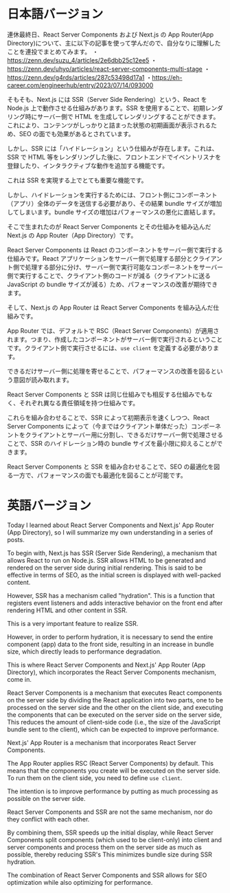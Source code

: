 # 日本語バージョン

連休最終日、React Server Components および Next.js の App Router(App Directory)について、主に以下の記事を使って学んだので、自分なりに理解したことを連投でまとめてみます。
・https://zenn.dev/suzu_4/articles/2e6dbb25c12ee5
・https://zenn.dev/uhyo/articles/react-server-components-multi-stage
・https://zenn.dev/g4rds/articles/287c53498d17a1
・https://eh-career.com/engineerhub/entry/2023/07/14/093000

そもそも、Next.js には SSR（Server Side Rendering）という、React を Node.js 上で動作させる仕組みがあります。SSR を使用することで、初期レンダリング時にサーバー側で HTML を生成してレンダリングすることができます。これにより、コンテンツがしっかりと詰まった状態の初期画面が表示されるため、SEO の面でも効果があるとされています。

しかし、SSR には「ハイドレーション」という仕組みが存在します。これは、SSR で HTML 等をレンダリングした後に、フロントエンドでイベントリスナを登録したり、インタラクティブな動作を追加する機能です。

これは SSR を実現する上でとても重要な機能です。

しかし、ハイドレーションを実行するためには、フロント側にコンポーネント（アプリ）全体のデータを送信する必要があり、その結果 bundle サイズが増加してしまいます。bundle サイズの増加はパフォーマンスの悪化に直結します。

そこで生まれたのが React Server Components とその仕組みを組み込んだ Next.js の App Router（App Directory）です。

React Server Components は React のコンポーネントをサーバー側で実行する仕組みです。React アプリケーションをサーバー側で処理する部分とクライアント側で処理する部分に分け、サーバー側で実行可能なコンポーネントをサーバー側で実行することで、クライアント側のコードが減る（クライアントに送る JavaScript の bundle サイズが減る）ため、パフォーマンスの改善が期待できます。

そして、Next.js の App Router は React Server Components を組み込んだ仕組みです。

App Router では、デフォルトで RSC（React Server Components）が適用されます。つまり、作成したコンポーネントがサーバー側で実行されるということです。クライアント側で実行させるには、`use client` を定義する必要があります。

できるだけサーバー側に処理を寄せることで、パフォーマンスの改善を図るという意図が読み取れます。

React Server Components と SSR は同じ仕組みでも相反する仕組みでもなく、それぞれ異なる責任領域を持つ仕組みです。

これらを組み合わせることで、SSR によって初期表示を速くしつつ、React Server Components によって（今まではクライアント単体だった）コンポーネントをクライアントとサーバー用に分割し、できるだけサーバー側で処理させることで、SSR のハイドレーション時の bundle サイズを最小限に抑えることができます。

React Server Components と SSR を組み合わせることで、SEO の最適化を図る一方で、パフォーマンスの面でも最適化を図ることが可能です。

# 英語バージョン

Today I learned about React Server Components and Next.js' App Router (App Directory), so I will summarize my own understanding in a series of posts.

To begin with, Next.js has SSR (Server Side Rendering), a mechanism that allows React to run on Node.js. SSR allows HTML to be generated and rendered on the server side during initial rendering. This is said to be effective in terms of SEO, as the initial screen is displayed with well-packed content.

However, SSR has a mechanism called "hydration". This is a function that registers event listeners and adds interactive behavior on the front end after rendering HTML and other content in SSR.

This is a very important feature to realize SSR.

However, in order to perform hydration, it is necessary to send the entire component (app) data to the front side, resulting in an increase in bundle size, which directly leads to performance degradation.

This is where React Server Components and Next.js' App Router (App Directory), which incorporates the React Server Components mechanism, come in.

React Server Components is a mechanism that executes React components on the server side by dividing the React application into two parts, one to be processed on the server side and the other on the client side, and executing the components that can be executed on the server side on the server side, This reduces the amount of client-side code (i.e., the size of the JavaScript bundle sent to the client), which can be expected to improve performance.

Next.js' App Router is a mechanism that incorporates React Server Components.

The App Router applies RSC (React Server Components) by default. This means that the components you create will be executed on the server side. To run them on the client side, you need to define `use client`.

The intention is to improve performance by putting as much processing as possible on the server side.

React Server Components and SSR are not the same mechanism, nor do they conflict with each other.

By combining them, SSR speeds up the initial display, while React Server Components split components (which used to be client-only) into client and server components and process them on the server side as much as possible, thereby reducing SSR's This minimizes bundle size during SSR hydration.

The combination of React Server Components and SSR allows for SEO optimization while also optimizing for performance.
